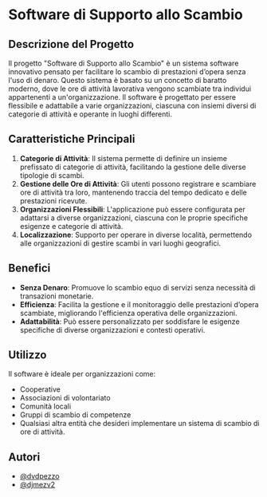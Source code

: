 # Software di Supporto allo Scambio

## Descrizione del Progetto

Il progetto "Software di Supporto allo Scambio" è un sistema software innovativo pensato per facilitare lo scambio di prestazioni d’opera senza l'uso di denaro. Questo sistema è basato su un concetto di baratto moderno, dove le ore di attività lavorativa vengono scambiate tra individui appartenenti a un'organizzazione. Il software è progettato per essere flessibile e adattabile a varie organizzazioni, ciascuna con insiemi diversi di categorie di attività e operante in luoghi differenti.

## Caratteristiche Principali

1. **Categorie di Attività**: Il sistema permette di definire un insieme prefissato di categorie di attività, facilitando la gestione delle diverse tipologie di scambi.
2. **Gestione delle Ore di Attività**: Gli utenti possono registrare e scambiare ore di attività tra loro, mantenendo traccia del tempo dedicato e delle prestazioni ricevute.
3. **Organizzazioni Flessibili**: L'applicazione può essere configurata per adattarsi a diverse organizzazioni, ciascuna con le proprie specifiche esigenze e categorie di attività.
4. **Localizzazione**: Supporto per operare in diverse località, permettendo alle organizzazioni di gestire scambi in vari luoghi geografici.

## Benefici

- **Senza Denaro**: Promuove lo scambio equo di servizi senza necessità di transazioni monetarie.
- **Efficienza**: Facilita la gestione e il monitoraggio delle prestazioni d’opera scambiate, migliorando l'efficienza operativa delle organizzazioni.
- **Adattabilità**: Può essere personalizzato per soddisfare le esigenze specifiche di diverse organizzazioni e contesti operativi.

## Utilizzo

Il software è ideale per organizzazioni come:

- Cooperative
- Associazioni di volontariato
- Comunità locali
- Gruppi di scambio di competenze
- Qualsiasi altra entità che desideri implementare un sistema di scambio di ore di attività.

## Autori

- [@dvdpezzo](https://www.github.com/dvdpezzo)
- [@djmezv2](https://github.com/djmezv2)

